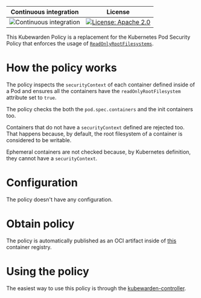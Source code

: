 Continuous integration | License
 -----------------------|--------
![Continuous integration](https://github.com/kubewarden/readonly-root-filesystem-psp-policy/workflows/Continuous%20integration/badge.svg) | [![License: Apache 2.0](https://img.shields.io/badge/License-Apache2.0-brightgreen.svg)](https://opensource.org/licenses/Apache-2.0)


This Kubewarden Policy is a replacement for the Kubernetes Pod Security Policy
that enforces the usage of [`ReadOnlyRootFilesystems`](https://kubernetes.io/docs/concepts/policy/pod-security-policy/#volumes-and-file-systems).

# How the policy works

The policy inspects the `securityContext` of each container defined inside of
a Pod and ensures all the containers have the `readOnlyRootFilesystem` attribute
set to `true`.

The policy checks the both the `pod.spec.containers` and the init containers
too.

Containers that do not have a `securityContext` defined are rejected too.
That happens because, by default, the root filesystem of a container is
considered to be writable.

Ephemeral containers are not checked because, by Kubernetes definition, they
cannot have a `securityContext`.

# Configuration

The policy doesn't have any configuration.

# Obtain policy

The policy is automatically published as an OCI artifact inside of
[this](https://github.com/orgs/kubewarden/packages/container/package/policies%2Freadonly-root-filesystem-psp-policy)
container registry.

# Using the policy

The easiest way to use this policy is through the [kubewarden-controller](https://github.com/kubewarden/kubewarden-controller).
